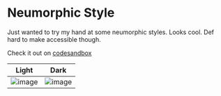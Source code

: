 # Neumorphic Style
Just wanted to try my hand at some neumorphic styles. Looks cool. Def hard to make accessible though.

Check it out on [codesandbox](codesandbox.io/s/neumorphic-design-k0iul)

|Light|Dark|
|-|-|
|![image](https://user-images.githubusercontent.com/10860014/120836092-cc311880-c52a-11eb-9056-77e0b7702190.png)|![image](https://user-images.githubusercontent.com/10860014/120836213-ed920480-c52a-11eb-9ce8-e6a299a13a7e.png)|
